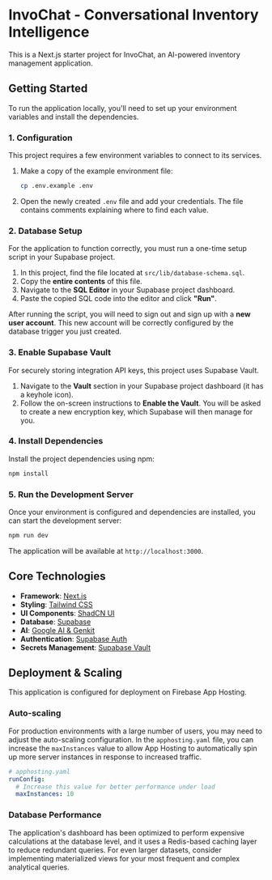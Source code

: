 
# InvoChat - Conversational Inventory Intelligence

This is a Next.js starter project for InvoChat, an AI-powered inventory management application.

## Getting Started

To run the application locally, you'll need to set up your environment variables and install the dependencies.

### 1. Configuration

This project requires a few environment variables to connect to its services.

1.  Make a copy of the example environment file:
    ```bash
    cp .env.example .env
    ```
2.  Open the newly created `.env` file and add your credentials. The file contains comments explaining where to find each value.

### 2. Database Setup

For the application to function correctly, you must run a one-time setup script in your Supabase project.

1.  In this project, find the file located at `src/lib/database-schema.sql`.
2.  Copy the **entire contents** of this file.
3.  Navigate to the **SQL Editor** in your Supabase project dashboard.
4.  Paste the copied SQL code into the editor and click **"Run"**.

After running the script, you will need to sign out and sign up with a **new user account**. This new account will be correctly configured by the database trigger you just created.

### 3. Enable Supabase Vault

For securely storing integration API keys, this project uses Supabase Vault.

1.  Navigate to the **Vault** section in your Supabase project dashboard (it has a keyhole icon).
2.  Follow the on-screen instructions to **Enable the Vault**. You will be asked to create a new encryption key, which Supabase will then manage for you.

### 4. Install Dependencies

Install the project dependencies using npm:
```bash
npm install
```

### 5. Run the Development Server

Once your environment is configured and dependencies are installed, you can start the development server:

```bash
npm run dev
```

The application will be available at `http://localhost:3000`.

## Core Technologies

*   **Framework**: [Next.js](https://nextjs.org/)
*   **Styling**: [Tailwind CSS](https://tailwindcss.com/)
*   **UI Components**: [ShadCN UI](https://ui.shadcn.com/)
*   **Database**: [Supabase](https://supabase.com/)
*   **AI**: [Google AI & Genkit](https://firebase.google.com/docs/genkit)
*   **Authentication**: [Supabase Auth](https://supabase.com/docs/guides/auth)
*   **Secrets Management**: [Supabase Vault](https://supabase.com/docs/guides/vault)

## Deployment & Scaling

This application is configured for deployment on Firebase App Hosting.

### Auto-scaling

For production environments with a large number of users, you may need to adjust the auto-scaling configuration. In the `apphosting.yaml` file, you can increase the `maxInstances` value to allow App Hosting to automatically spin up more server instances in response to increased traffic.

```yaml
# apphosting.yaml
runConfig:
  # Increase this value for better performance under load
  maxInstances: 10
```

### Database Performance

The application's dashboard has been optimized to perform expensive calculations at the database level, and it uses a Redis-based caching layer to reduce redundant queries. For even larger datasets, consider implementing materialized views for your most frequent and complex analytical queries.
